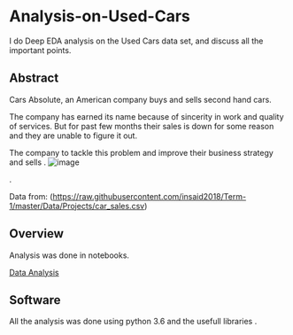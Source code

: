# Analysis-on-Used-Cars
I do Deep EDA analysis on the Used Cars data set, and discuss all the important points. 
## Abstract
 
Cars Absolute, an American company buys and sells second hand cars.


The company has earned its name because of sincerity in work and quality of services. But for past few months their sales is down for some reason and they are unable to figure it out.



The company to tackle this problem and improve their business strategy and sells .
![image](https://user-images.githubusercontent.com/114226899/214508474-5ac2a13d-645d-4aa1-86c2-e619427690ac.png)

.

Data from: (https://raw.githubusercontent.com/insaid2018/Term-1/master/Data/Projects/car_sales.csv)


## Overview

Analysis was done in notebooks.

 [Data Analysis](https://github.com/imhsv/Analysis-on-Used-Cars/blob/main/Analysis%20on%20Used%20Cars%20.ipynb)


## Software

All the analysis was done using python 3.6 and the usefull libraries .

